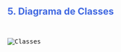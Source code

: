 <h2 style="color: RoyalBlue;">5. Diagrama de Classes</h2>
<pre>

![Classes](/img/classes.png)

</pre>